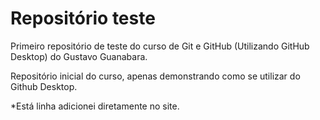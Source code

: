 # Repositório teste
  Primeiro repositório de teste do curso de Git e GitHub (Utilizando GitHub Desktop) do Gustavo Guanabara.
  
  Repositório inicial do curso, apenas demonstrando como se utilizar do Github Desktop.
  
  *Está linha adicionei diretamente no site.
